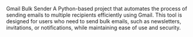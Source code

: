 Gmail Bulk Sender
A Python-based project that automates the process of sending emails to multiple recipients efficiently using Gmail. This tool is designed for users who need to send bulk emails, such as newsletters, invitations, or notifications, while maintaining ease of use and security.

